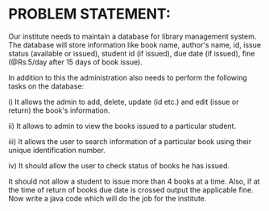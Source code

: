 # PROBLEM STATEMENT:

Our institute needs to maintain a database for library management system. The database will store
information like book name, author's name, id, issue status (available or issued), student id (if issued),
due date (if issued), fine (@Rs.5/day after 15 days of book issue).

In addition to this the administration also needs to perform the following tasks on the database:

i) It allows the admin to add, delete, update (id etc.) and edit (issue or return) the book's
information.

ii) It allows to admin to view the books issued to a particular student.

iii) It allows the user to search information of a particular book using their unique identification
number.

iv) It should allow the user to check status of books he has issued.

It should not allow a student to issue more than 4 books at a time. Also, if at the time of return of books
due date is crossed output the applicable fine.
Now write a java code which will do the job for the institute.
